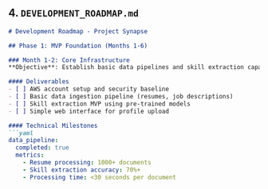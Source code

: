 
## 4. `DEVELOPMENT_ROADMAP.md`

```markdown
# Development Roadmap - Project Synapse

## Phase 1: MVP Foundation (Months 1-6)

### Month 1-2: Core Infrastructure
**Objective**: Establish basic data pipelines and skill extraction capabilities

#### Deliverables
- [ ] AWS account setup and security baseline
- [ ] Basic data ingestion pipeline (resumes, job descriptions)
- [ ] Skill extraction MVP using pre-trained models
- [ ] Simple web interface for profile upload

#### Technical Milestones
```yaml
data_pipeline:
  completed: true
  metrics:
    - Resume processing: 1000+ documents
    - Skill extraction accuracy: 70%+
    - Processing time: <30 seconds per document